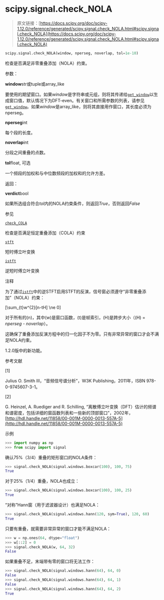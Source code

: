 # scipy.signal.check_NOLA

> 原文链接：[https://docs.scipy.org/doc/scipy-1.12.0/reference/generated/scipy.signal.check_NOLA.html#scipy.signal.check_NOLA](https://docs.scipy.org/doc/scipy-1.12.0/reference/generated/scipy.signal.check_NOLA.html#scipy.signal.check_NOLA)

```py
scipy.signal.check_NOLA(window, nperseg, noverlap, tol=1e-10)
```

检查是否满足非零重叠添加（NOLA）约束。

参数：

**window**str或tuple或array_like

要使用的期望窗口。如果*window*是字符串或元组，则将其传递给[`get_window`](scipy.signal.get_window.html#scipy.signal.get_window "scipy.signal.get_window")以生成窗口值，默认情况下为DFT-even。有关窗口和所需参数的列表，请参见[`get_window`](scipy.signal.get_window.html#scipy.signal.get_window "scipy.signal.get_window")。如果*window*是array_like，则将其直接用作窗口，其长度必须为nperseg。

**nperseg**int

每个段的长度。

**noverlap**int

分段之间重叠的点数。

**tol**float, 可选

一个频段的加权和与中位数频段的加权和的允许方差。

返回：

**verdict**bool

如果所选组合符合*tol*内的NOLA约束条件，则返回*True*，否则返回*False*

参见

[`check_COLA`](scipy.signal.check_COLA.html#scipy.signal.check_COLA "scipy.signal.check_COLA")

检查是否满足恒定重叠添加（COLA）约束

[`stft`](scipy.signal.stft.html#scipy.signal.stft "scipy.signal.stft")

短时傅立叶变换

[`istft`](scipy.signal.istft.html#scipy.signal.istft "scipy.signal.istft")

逆短时傅立叶变换

注释

为了通过[`istft`](scipy.signal.istft.html#scipy.signal.istft "scipy.signal.istft")中的逆STFT启用STFT的反演，信号窗必须遵守“非零重叠添加”（NOLA）约束：

\[\sum_{t}w^{2}[n-tH] \ne 0\]

对于所有的\(n\)，其中\(w\)是窗口函数，\(t\)是帧索引，\(H\)是跨步大小（\(H\) = *nperseg* - *noverlap*）。

这确保了重叠添加反演方程中的归一化因子不为零。只有非常异常的窗口才会不满足NOLA约束。

1.2.0版中的新功能。

参考文献

[1]

Julius O. Smith III，“音频信号谱分析”，W3K Publishing，2011年，ISBN 978-0-9745607-3-1。

[2]

G. Heinzel, A. Ruediger and R. Schilling, “离散傅立叶变换（DFT）估计的频谱和谱密度，包括详细的窗函数列表和一些新的顶部窗口”，2002年，[http://hdl.handle.net/11858/00-001M-0000-0013-557A-5](http://hdl.handle.net/11858/00-001M-0000-0013-557A-5)

示例

```py
>>> import numpy as np
>>> from scipy import signal 
```

确认75%（3/4）重叠的矩形窗口的NOLA条件：

```py
>>> signal.check_NOLA(signal.windows.boxcar(100), 100, 75)
True 
```

对于25%（1/4）重叠，NOLA也成立：

```py
>>> signal.check_NOLA(signal.windows.boxcar(100), 100, 25)
True 
```

“对称”Hann窗（用于滤波器设计）也满足NOLA：

```py
>>> signal.check_NOLA(signal.windows.hann(120, sym=True), 120, 60)
True 
```

只要有重叠，就需要非常异常的窗口才能不满足NOLA：

```py
>>> w = np.ones(64, dtype="float")
>>> w[::2] = 0
>>> signal.check_NOLA(w, 64, 32)
False 
```

如果重叠不足，末端带有零的窗口将无法工作：

```py
>>> signal.check_NOLA(signal.windows.hann(64), 64, 0)
False
>>> signal.check_NOLA(signal.windows.hann(64), 64, 1)
False
>>> signal.check_NOLA(signal.windows.hann(64), 64, 2)
True 
```
